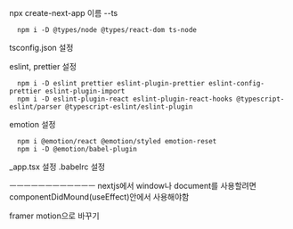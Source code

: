 npx create-next-app 이름 --ts

      npm i -D @types/node @types/react-dom ts-node

tsconfig.json 설정

eslint, prettier 설정

      npm i -D eslint prettier eslint-plugin-prettier eslint-config-prettier eslint-plugin-import
      npm i -D eslint-plugin-react eslint-plugin-react-hooks @typescript-eslint/parser @typescript-eslint/eslint-plugin

emotion 설정

      npm i @emotion/react @emotion/styled emotion-reset
      npm i -D @emotion/babel-plugin

\_app.tsx 설정
.babelrc 설정

ㅡㅡㅡㅡㅡㅡㅡㅡㅡㅡㅡㅡ
nextjs에서 window나 document를 사용할려면 componentDidMound(useEffect)안에서 사용해야함

framer motion으로 바꾸기
